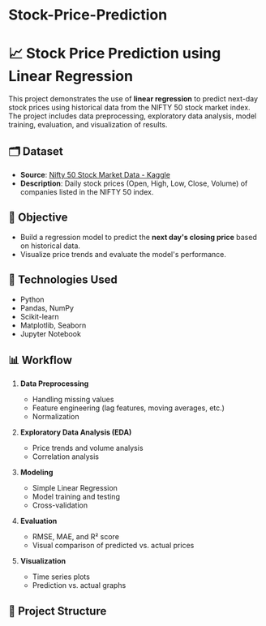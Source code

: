 # Stock-Price-Prediction
# 📈 Stock Price Prediction using Linear Regression

This project demonstrates the use of **linear regression** to predict next-day stock prices using historical data from the NIFTY 50 stock market index. The project includes data preprocessing, exploratory data analysis, model training, evaluation, and visualization of results.

## 🗂️ Dataset

- **Source**: [Nifty 50 Stock Market Data - Kaggle](https://www.kaggle.com/datasets/rohanrao/nifty50-stock-market-data)
- **Description**: Daily stock prices (Open, High, Low, Close, Volume) of companies listed in the NIFTY 50 index.

## 🧠 Objective

- Build a regression model to predict the **next day's closing price** based on historical data.
- Visualize price trends and evaluate the model's performance.

## 🔧 Technologies Used

- Python
- Pandas, NumPy
- Scikit-learn
- Matplotlib, Seaborn
- Jupyter Notebook

## 📊 Workflow

1. **Data Preprocessing**  
   - Handling missing values
   - Feature engineering (lag features, moving averages, etc.)
   - Normalization

2. **Exploratory Data Analysis (EDA)**  
   - Price trends and volume analysis
   - Correlation analysis

3. **Modeling**  
   - Simple Linear Regression
   - Model training and testing
   - Cross-validation

4. **Evaluation**  
   - RMSE, MAE, and R² score
   - Visual comparison of predicted vs. actual prices

5. **Visualization**  
   - Time series plots
   - Prediction vs. actual graphs

## 📁 Project Structure

